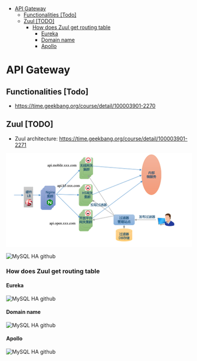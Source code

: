- [API Gateway](#api-gateway)
  - [Functionalities [Todo]](#functionalities-todo)
  - [Zuul [TODO]](#zuul-todo)
    - [How does Zuul get routing table](#how-does-zuul-get-routing-table)
      - [Eureka](#eureka)
      - [Domain name](#domain-name)
      - [Apollo](#apollo)

# API Gateway

## Functionalities [Todo]
* https://time.geekbang.org/course/detail/100003901-2270

## Zuul [TODO]
* Zuul architecture: https://time.geekbang.org/course/detail/100003901-2271

![MySQL HA github](./images/microservices-gateway-deployment.png)

![MySQL HA github](./images/microservices-gateway-deployment2.png)


### How does Zuul get routing table
#### Eureka 

![MySQL HA github](./images/microservices-gateway-eureka.png)

#### Domain name

![MySQL HA github](./images/microservices-gateway-domainName.png)

#### Apollo

![MySQL HA github](./images/microservices-gateway-apollo.png)

